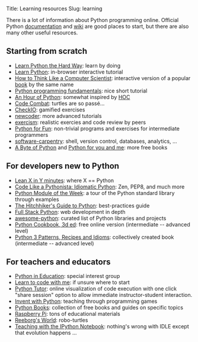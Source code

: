 Title: Learning resources
Slug: learning

There is a lot of information about Python programming online.
Official Python [documentation](https://www.python.org/doc/) and
[wiki](https://wiki.python.org/moin/) are good places to start, but there are
also many other useful resources.


## Starting from scratch

* [Learn Python the Hard Way](http://learnpythonthehardway.org/book/): learn by
  doing
* [Learn Python](http://www.learnpython.org/): in-browser interactive tutorial
* [How to Think Like a Computer
  Scientist](http://interactivepython.org/runestone/static/thinkcspy/index.html):
  interactive version of a popular [book](http://www.greenteapress.com/thinkpython/) by the same name
* [Python programming
  fundamentals](http://www.thinkful.com/learn/python-programming-fundamentals/):
  nice short tutorial
* [An Hour of Python](https://hourofpython.com/): somewhat inspired by [HOC](http://studio.code.org/)
* [Code Combat](http://codecombat.com/): turtles are so passé...
* [CheckIO](http://www.checkio.org/): gamified exercises
* [newcoder](http://newcoder.io/): more advanced tutorials
* [exercism](http://exercism.io/): realistic exercies and code review by peers
* [Python for Fun](http://openbookproject.net/py4fun/): non-trivial programs and
  exercises for intermediate programmers
* [software-carpentry](http://software-carpentry.org/lessons.html): shell,
  version control, databases, analytics, ...
* [A Byte of Python](http://www.swaroopch.com/notes/python/) and
  [Python for you and me](http://pymbook.readthedocs.org/en/latest/): more free
  books

## For developers new to Python

* [Lean X in Y minutes](http://learnxinyminutes.com/docs/python/): where X ==
  Python
* [Code Like a Pythonista: Idiomatic
  Python](http://python.net/~goodger/projects/pycon/2007/idiomatic/handout.html): Zen, PEP8, and much more
* [Python Module of the Week](http://pymotw.com/): a tour of the Python
  standard library through examples
* [The Hitchhiker's Guide to Python](http://docs.python-guide.org/en/latest/):
  best-practices guide
* [Full Stack Python](http://www.fullstackpython.com/): web development in depth
* [awesome-python](https://github.com/vinta/awesome-python): curated list of
  Python libraries and projects
* [Python Cookbook, 3d ed](http://chimera.labs.oreilly.com/books/1230000000393/index.html): free online version (intermediate -- advanced level)
* [Python 3 Patterns, Recipes and Idioms](http://python-3-patterns-idioms-test.readthedocs.org/en/latest/index.html): collectively created book (intermediate -- advanced level)


## For teachers and educators

* [Python in Education](https://www.python.org/community/sigs/current/edu-sig/):
  special interest group
* [Learn to code with me](http://learntocodewith.me/getting-started/): if unsure
  where to start
* [Python Tutor](http://pythontutor.com/): online visualization of code execution
  with one click "share session" option to allow immediate instructor-student interaction.
* [Invent with Python](http://inventwithpython.com/): teaching through
  programming games
* [Python Books](http://pythonbooks.revolunet.com/): collection of free books
  and guides on specific topics
* [Raspberry Pi](http://www.raspberrypi.org/): tons of educational materials
* [Reeborg's World](http://reeborg.ca/index_en.html): robo-turtles
* [Teaching with the IPython Notebook](http://nbviewer.ipython.org/gist/jiffyclub/5165431):
  nothing's wrong with IDLE except that evolution happens ...
